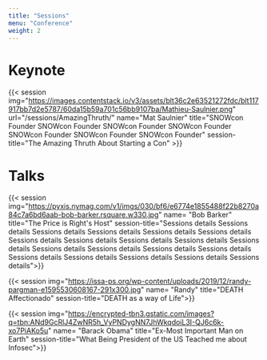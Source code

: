 ```yaml
---
title: "Sessions"
menu: "Conference"
weight: 2
---
```


# Keynote

{{< session img="https://images.contentstack.io/v3/assets/blt36c2e63521272fdc/blt117917bb7d2e5787/60da15b59a701c56bb9107ba/Mathieu-Saulnier.png" url="/sessions/AmazingThruth/" name="Mat Saulnier" title="SNOWcon Founder SNOWcon Founder SNOWcon Founder SNOWcon Founder SNOWcon Founder SNOWcon Founder SNOWcon Founder" session-title="The Amazing Thruth About Starting a Con" >}}


# Talks

{{< session img="https://pyxis.nymag.com/v1/imgs/030/bf6/e6774e1855488f22b8270a84c7a6bd6aab-bob-barker.rsquare.w330.jpg" name= "Bob Barker" title="The Price is Right's Host" session-title="Sessions details Sessions details Sessions details Sessions details Sessions details Sessions details Sessions details Sessions details Sessions details Sessions details Sessions details Sessions details Sessions details Sessions details Sessions details Sessions details Sessions details Sessions details Sessions details Sessions details">}} 

{{< session img="https://issa-ps.org/wp-content/uploads/2019/12/randy-pargman-e1595530608167-291x300.jpg" name= "Randy" title="DEATH Affectionado" session-title="DEATH as a way of Life">}} 

{{< session img="https://encrypted-tbn3.gstatic.com/images?q=tbn:ANd9GcRlJ4ZwNR5h_VyPNDygNN7JhWkqdoiL3I-QJ6c6k-xo7PiAKo5u" name= "Barack Obama" title="Ex-Most Important Man on Earth" session-title="What Being President of the US Teached me about Infosec">}} 
